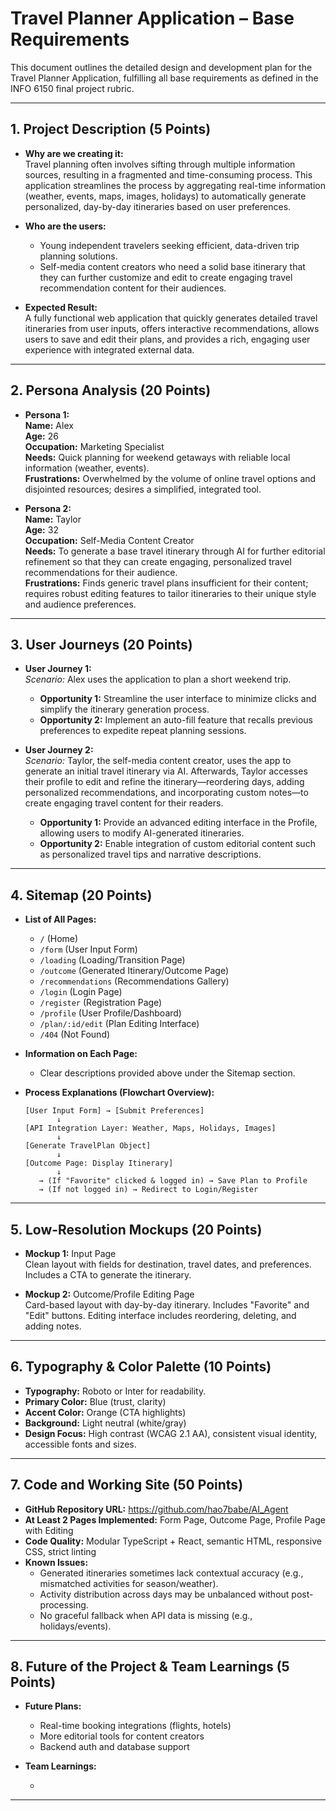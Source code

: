 # Travel Planner Application – Base Requirements

This document outlines the detailed design and development plan for the Travel Planner Application, fulfilling all base requirements as defined in the INFO 6150 final project rubric.

---

## 1. Project Description (5 Points)

- **Why are we creating it:**  
  Travel planning often involves sifting through multiple information sources, resulting in a fragmented and time-consuming process. This application streamlines the process by aggregating real-time information (weather, events, maps, images, holidays) to automatically generate personalized, day-by-day itineraries based on user preferences.

- **Who are the users:**  
  - Young independent travelers seeking efficient, data-driven trip planning solutions.  
  - Self-media content creators who need a solid base itinerary that they can further customize and edit to create engaging travel recommendation content for their audiences.

- **Expected Result:**  
  A fully functional web application that quickly generates detailed travel itineraries from user inputs, offers interactive recommendations, allows users to save and edit their plans, and provides a rich, engaging user experience with integrated external data.

---

## 2. Persona Analysis (20 Points)

- **Persona 1:**  
  **Name:** Alex  
  **Age:** 26  
  **Occupation:** Marketing Specialist  
  **Needs:** Quick planning for weekend getaways with reliable local information (weather, events).  
  **Frustrations:** Overwhelmed by the volume of online travel options and disjointed resources; desires a simplified, integrated tool.

- **Persona 2:**  
  **Name:** Taylor  
  **Age:** 32  
  **Occupation:** Self-Media Content Creator  
  **Needs:** To generate a base travel itinerary through AI for further editorial refinement so that they can create engaging, personalized travel recommendations for their audience.  
  **Frustrations:** Finds generic travel plans insufficient for their content; requires robust editing features to tailor itineraries to their unique style and audience preferences.

---

## 3. User Journeys (20 Points)

- **User Journey 1:**  
  *Scenario:* Alex uses the application to plan a short weekend trip.
  - **Opportunity 1:** Streamline the user interface to minimize clicks and simplify the itinerary generation process.
  - **Opportunity 2:** Implement an auto-fill feature that recalls previous preferences to expedite repeat planning sessions.

- **User Journey 2:**  
  *Scenario:* Taylor, the self-media content creator, uses the app to generate an initial travel itinerary via AI. Afterwards, Taylor accesses their profile to edit and refine the itinerary—reordering days, adding personalized recommendations, and incorporating custom notes—to create engaging travel content for their readers.
  - **Opportunity 1:** Provide an advanced editing interface in the Profile, allowing users to modify AI-generated itineraries.
  - **Opportunity 2:** Enable integration of custom editorial content such as personalized travel tips and narrative descriptions.

---

## 4. Sitemap (20 Points)

- **List of All Pages:**
  - `/` (Home)
  - `/form` (User Input Form)
  - `/loading` (Loading/Transition Page)
  - `/outcome` (Generated Itinerary/Outcome Page)
  - `/recommendations` (Recommendations Gallery)
  - `/login` (Login Page)
  - `/register` (Registration Page)
  - `/profile` (User Profile/Dashboard)
  - `/plan/:id/edit` (Plan Editing Interface)
  - `/404` (Not Found)

- **Information on Each Page:**
  - Clear descriptions provided above under the Sitemap section.

- **Process Explanations (Flowchart Overview):**

  ```text
  [User Input Form] → [Submit Preferences]
         ↓
  [API Integration Layer: Weather, Maps, Holidays, Images]
         ↓
  [Generate TravelPlan Object]
         ↓
  [Outcome Page: Display Itinerary]
         ↓
     → (If "Favorite" clicked & logged in) → Save Plan to Profile
     → (If not logged in) → Redirect to Login/Register
  ```

---

## 5. Low-Resolution Mockups (20 Points)

- **Mockup 1:** Input Page  
  Clean layout with fields for destination, travel dates, and preferences. Includes a CTA to generate the itinerary.

- **Mockup 2:** Outcome/Profile Editing Page  
  Card-based layout with day-by-day itinerary. Includes "Favorite" and "Edit" buttons. Editing interface includes reordering, deleting, and adding notes.

---

## 6. Typography & Color Palette (10 Points)

- **Typography:** Roboto or Inter for readability.
- **Primary Color:** Blue (trust, clarity)
- **Accent Color:** Orange (CTA highlights)
- **Background:** Light neutral (white/gray)
- **Design Focus:** High contrast (WCAG 2.1 AA), consistent visual identity, accessible fonts and sizes.

---

## 7. Code and Working Site (50 Points)

- **GitHub Repository URL:** https://github.com/hao7babe/AI_Agent
- **At Least 2 Pages Implemented:** Form Page, Outcome Page, Profile Page with Editing
- **Code Quality:** Modular TypeScript + React, semantic HTML, responsive CSS, strict linting
- **Known Issues:**  
  - Generated itineraries sometimes lack contextual accuracy (e.g., mismatched activities for season/weather).
  - Activity distribution across days may be unbalanced without post-processing.
  - No graceful fallback when API data is missing (e.g., holidays/events).

---

## 8. Future of the Project & Team Learnings (5 Points)

- **Future Plans:**
  - Real-time booking integrations (flights, hotels)
  - More editorial tools for content creators
  - Backend auth and database support

- **Team Learnings:**
  - ​

---